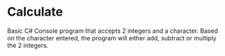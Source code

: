 # Calculate
Basic C# Console program that accepts 2 integers and a character. Based on the character entered, the program will either add, subtract or multiply the 2 integers.
